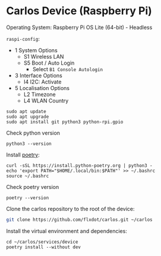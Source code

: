 # Carlos Device (Raspberry Pi)

Operating System: Raspberry Pi OS Lite (64-bit) - Headless

`raspi-config`:
- 1 System Options
  - S1 Wireless LAN
  - S5 Boot / Auto Login
    - Select `B1 Console Autologin`
- 3 Interface Options
  - I4 I2C: Activate
- 5 Localisation Options
  - L2 Timezone
  - L4 WLAN Country

    
```shell
sudo apt update
sudo apt upgrade
sudo apt install git python3 python-rpi.gpio
```

Check python version

```shell
python3 --version
```

Install [poetry](https://python-poetry.org/docs/#installation):

```shell
curl -sSL https://install.python-poetry.org | python3 -
echo 'export PATH="$HOME/.local/bin:$PATH"' >> ~/.bashrc
source ~/.bashrc
```

Check poetry version

```shell
poetry --version
```

Clone the carlos repository to the root of the device:

```bash
git clone https://github.com/flxdot/carlos.git ~/carlos
```

Install the virtual environment and dependencies:

```shell
cd ~/carlos/services/device
poetry install --without dev
```